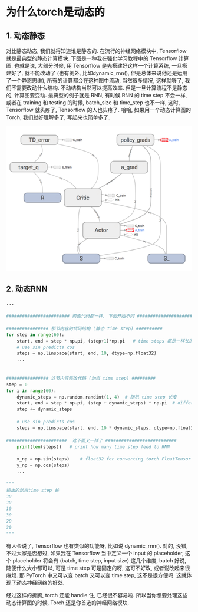 # 为什么torch是动态的

## 1. 动态静态

对比静态动态, 我们就得知道谁是静态的. 在流行的神经网络模块中, Tensorflow 就是最典型的静态计算模块. 下图是一种我在强化学习教程中的 Tensorflow 计算图. 也就是说, 大部分时候, 用 Tensorflow 是先搭建好这样一个计算系统, 一旦搭建好了, 就不能改动了 (也有例外, 比如dynamic_rnn(), 但是总体来说他还是运用了一个静态思维), 所有的计算都会在这种图中流动, 当然很多情况, 这样就够了, 我们不需要改动什么结构. 不动结构当然可以提高效率. 但是一旦计算流程不是静态的, 计算图要变动. 最典型的例子就是 RNN, 有时候 RNN 的 time step 不会一样, 或者在 training 和 testing 的时候, batch_size 和 time_step 也不一样, 这时, Tensorflow 就头疼了, Tensorflow 的人也头疼了. 哈哈, 如果用一个动态计算图的 Torch, 我们就好理解多了, 写起来也简单多了.

![dynamic-still](../pic/dynamic-still.png)

## 2. 动态RNN

```py
...

######################## 前面代码都一样, 下面开始不同 #########################

################ 那节内容的代码结构 (静态 time step) ##########
for step in range(60):
    start, end = step * np.pi, (step+1)*np.pi   # time steps 都是一样长的
    # use sin predicts cos
    steps = np.linspace(start, end, 10, dtype=np.float32)
    ...


################ 这节内容修改代码 (动态 time step) #########
step = 0
for i in range(60):
    dynamic_steps = np.random.randint(1, 4)  # 随机 time step 长度
    start, end = step * np.pi, (step + dynamic_steps) * np.pi  # different time steps length
    step += dynamic_steps

    # use sin predicts cos
    steps = np.linspace(start, end, 10 * dynamic_steps, dtype=np.float32)

#######################  这下面又一样了 ###########################
    print(len(steps))   # print how many time step feed to RNN

    x_np = np.sin(steps)    # float32 for converting torch FloatTensor
    y_np = np.cos(steps)
    ...

"""
输出的动态time step 长
30
30
10
30
20
30
"""
```

有人会说了, Tensorflow 也有类似的功能呀, 比如说 dynamic_rnn(). 对的, 没错, 不过大家是否想过, 如果我在 Tensorflow 当中定义一个 input 的 placeholder, 这个 placeholder 将会有 (batch, time step, input size) 这几个维度, batch 好说, 随便什么大小都可以, 可是 time step 可是固定的呀, 这可不好改, 或者说改起来很麻烦. 那 PyTorch 中又可以变 batch 又可以变 time step, 这不是很方便吗. 这就体现了动态神经网络的好处.

经过这样的折腾, torch 还能 handle 住, 已经很不容易啦. 所以当你想要处理这些动态计算图的时候, Torch 还是你首选的神经网络模块.
